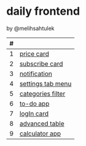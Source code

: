 # daily frontend
by @melihsahtulek

|   #   |                                                                                            |
|-------|--------------------------------------------------------------------------------------------|
| 1     | [price card](https://melihsahtulek.github.io/daily-frontend/day-1-price-card)|
| 2     | [subscribe card](https://melihsahtulek.github.io/daily-frontend/day-2-subscribe)|
| 3     | [notification](https://melihsahtulek.github.io/daily-frontend/day-3-notification)|
| 4     | [settings tab menu](https://melihsahtulek.github.io/daily-frontend/day-4-settings-tab-menu)|
| 5     | [categories filter](https://melihsahtulek.github.io/daily-frontend/day-5-categories-filter)|
| 6     | [to-do app](https://melihsahtulek.github.io/daily-frontend/day-6-to-do-app)|
| 7     | [logIn card](https://melihsahtulek.github.io/daily-frontend/day-7-log-in)|
| 8     | [advanced table](https://melihsahtulek.github.io/daily-frontend/day-8-advanced-table)|
| 9     | [calculator app](https://melihsahtulek.github.io/daily-frontend/day-9-calculator-app)|
